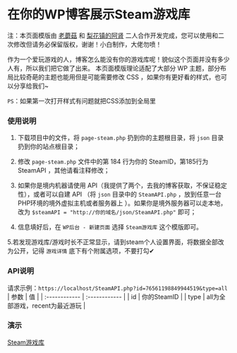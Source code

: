 # 在你的WP博客展示Steam游戏库

注：本页面模版由 [老蘑菇](https://m1314.cn/) 和 [梨花镇的阿肾](https://pbas.club/) 二人合作开发完成，您可以使用和二次修改但请务必保留版权，谢谢！小白制作，大佬勿喷！

作为一个爱玩游戏的人，博客怎么能没有你的游戏库呢！貌似这个页面并没有多少人有，所以我们把它做了出来。
本页面模版理论适配了大部分 WP 主题，部分布局比较奇葩的主题也能用但是可能需要修改 CSS ，如果你有更好看的样式，也可以分享给我们~

`PS`：如果第一次打开样式有问题就把CSS添加到全局里
### 使用说明
1. 下载项目中的文件，将 `page-steam.php` 扔到你的主题根目录，将 `json` 目录扔到你的站点根目录；

2. 修改 `page-steam.php` 文件中的第 184 行为你的 SteamID，第185行为 SteamAPI ，其他请看注释修改；

3. 如果你是境内机器请使用 API（我提供了两个，去我的博客获取，不保证稳定性），或者可以自建 API （将 `json` 目录中的 `SteamAPI.php` ，放到任意一台PHP环境的境外虚拟主机或者服务器上 ）。如果你是境外服务器可以走本地，改为 `$steamAPI = "http://你的域名/json/SteamAPI.php"` 即可；

4. 信息填好后，在 `WP后台 - 新建页面` 选择 `Steam游戏库` 这个模版即可。

5.若发现游戏库/游戏时长不正常显示，请到steam个人设置界面，将数据全部改为公开，记得 `游戏详情` 底下有个附属选项，不要打勾✔

### API说明
请求示例：`https://localhost/SteamAPI.php?id=76561198849944519&type=all`
| 参数  | 值  |
| :------------ | :------------ |
| id  | 你的SteamID  |
| type  | all为全部游戏，recent为最近游玩  |

### 演示
[Steam游戏库](https://m1314.cn/game/ "Steam游戏库")
